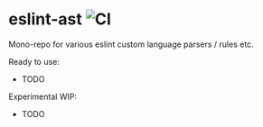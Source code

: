 # eslint-ast ![CI](https://github.com/stefanpenner/eslint-ast/workflows/CI/badge.svg)

Mono-repo for various eslint custom language parsers / rules etc.

Ready to use:
- TODO

Experimental WIP:
- TODO
